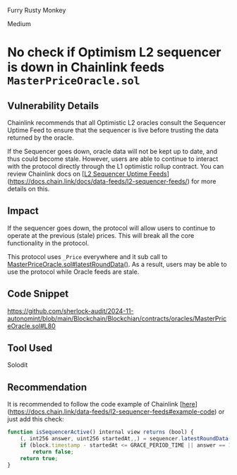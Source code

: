 Furry Rusty Monkey

Medium

# No check if Optimism L2 sequencer is down in Chainlink feeds `MasterPriceOracle.sol`

## Vulnerability Details
Chainlink recommends that all Optimistic L2 oracles consult the Sequencer Uptime Feed to ensure that the sequencer is live before trusting the data returned by the oracle.

If the Sequencer goes down, oracle data will not be kept up to date, and thus could become stale. However, users are able to continue to interact with the protocol directly through the L1 optimistic rollup contract. You can review Chainlink docs on [[L2 Sequencer Uptime Feeds](https://docs.chain.link/docs/data-feeds/l2-sequencer-feeds/)](https://docs.chain.link/docs/data-feeds/l2-sequencer-feeds/) for more details on this.
## Impact
If the sequencer goes down, the protocol will allow users to continue to operate at the previous (stale) prices. This will break all the core functionality in the protocol.

This protocol uses `_Price` everywhere and it sub call to [MasterPriceOracle.sol#latestRoundData()](https://github.com/sherlock-audit/2024-11-autonomint/blob/main/Blockchain/Blockchian/contracts/oracles/MasterPriceOracle.sol#L83). As a result, users may be able to use the protocol while Oracle feeds are stale.
## Code Snippet
https://github.com/sherlock-audit/2024-11-autonomint/blob/main/Blockchain/Blockchian/contracts/oracles/MasterPriceOracle.sol#L80
## Tool Used
Solodit
## Recommendation 
It is recommended to follow the code example of Chainlink [[here](https://docs.chain.link/data-feeds/l2-sequencer-feeds#example-code)](https://docs.chain.link/data-feeds/l2-sequencer-feeds#example-code) or just add this check:
```javascript
function isSequencerActive() internal view returns (bool) {
    (, int256 answer, uint256 startedAt,,) = sequencer.latestRoundData();
    if (block.timestamp - startedAt <= GRACE_PERIOD_TIME || answer == 1)
        return false;
    return true;
}
```